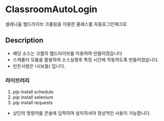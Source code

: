# ClassroomAutoLogin
셀레니움 웹드라이브 크롤링을 이용한 클래스룸 자동로그인매크로

## Description
- 해당 소스는 크롬의 웹드라이브를 이용하여 만들어졌습니다
- 스케쥴러 모듈을 활용하여 소스실행후 특정 시간에 작동하도록
만들어졌습니다.
- 만든사람은 나(보들) 입니다.

### 라이브러리
1. pip install schedule
2. pip install selenium
3. pip install requests
- 상단의 명령어를 콘솔에 입력하여 설치하셔야 정상적인 사용이 가능합니다.


